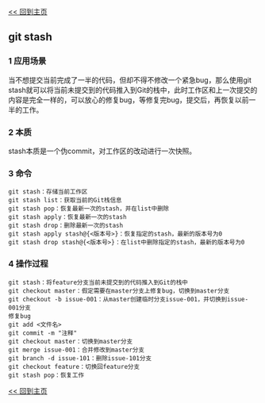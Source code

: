 [<< 回到主页](http://suzy1993.github.io/misszy/)

## git stash

### 1 应用场景
当不想提交当前完成了一半的代码，但却不得不修改一个紧急bug，那么使用git stash就可以将当前未提交到的代码推入到Git的栈中，此时工作区和上一次提交的内容是完全一样的，可以放心的修复bug，等修复完bug，提交后，再恢复以前一半的工作。

### 2 本质
stash本质是一个伪commit，对工作区的改动进行一次快照。

### 3 命令
```
git stash：存储当前工作区
git stash list：获取当前的Git栈信息
git stash pop：恢复最新一次的stash，并在list中删除
git stash apply：恢复最新一次的stash
git stash drop：删除最新一次的stash
git stash apply stash@{<版本号>}：恢复指定的stash，最新的版本号为0
git stash drop stash@{<版本号>}：在list中删除指定的stash，最新的版本号为0
```

### 4 操作过程
```
git stash：将feature分支当前未提交到的代码推入到Git的栈中
git checkout master：假定需要在master分支上修复bug，切换到master分支
git checkout -b issue-001：从master创建临时分支issue-001，并切换到issue-001分支
修复bug
git add <文件名>
git commit -m "注释"
git checkout master：切换到master分支
git merge issue-001：合并修改到master分支
git branch -d issue-101：删除issue-101分支
git checkout feature：切换回feature分支
git stash pop：恢复工作
```

[<< 回到主页](http://suzy1993.github.io/misszy/)

